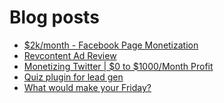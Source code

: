 # Blog posts
<!-- BLOG-POST-LIST:START -->
- [$2k/month - Facebook Page Monetization](https://afflift.com/f/threads/2k-month-facebook-page-monetization.10637/)
- [Revcontent Ad Review](https://afflift.com/f/threads/revcontent-ad-review.10681/)
- [Monetizing Twitter | $0 to $1000/Month Profit](https://afflift.com/f/threads/monetizing-twitter-0-to-1000-month-profit.10640/)
- [Quiz plugin for lead gen](https://afflift.com/f/threads/quiz-plugin-for-lead-gen.8886/)
- [What would make your Friday?](https://afflift.com/f/threads/what-would-make-your-friday.10679/)
<!-- BLOG-POST-LIST:END -->
